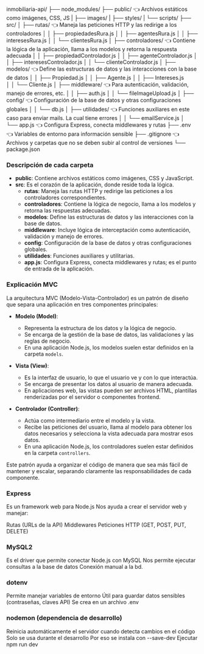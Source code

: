 inmobiliaria-api/
├── node_modules/
├── public/            👈 Archivos estáticos como imágenes, CSS, JS
|   ├── images/
|   ├── styles/
|   └── scripts/
├── src/
│   ├── rutas/           👈 Maneja las peticiones HTTP y las redirige a los controladores
│   │   ├── propiedadesRura.js
│   │   ├── agentesRura.js
│   │   ├── interesesRura.js
│   │   └── clientesRura.js
│   ├── controladores/      👈 Contiene la lógica de la aplicación, llama a los modelos y retorna la respuesta adecuada
│   │   ├── propiedadControlador.js
│   │   ├── agenteControlador.js
│   │   ├── interesesControlador.js
│   │   └── clienteControlador.js
│   ├── modelos/           👈 Define las estructuras de datos y las interacciones con la base de datos
│   │   ├── Propiedad.js
│   │   ├── Agente.js
│   │   ├── Intereses.js        
│   │   └── Cliente.js
│   ├── middleware/       👈 Para autenticación, validación, manejo de errores, etc.
│   │   ├── auth.js
│   │   └── fileImageUpload.js
│   ├── config/           👈 Configuración de la base de datos y otras configuraciones globales
│   │   └── db.js
│   ├── utilidades/            👈 Funciones auxiliares en este caso para enviar mails. La cual tiene errores
│   │   └── emailService.js
│   
└── app.js            👈 Configura Express, conecta middlewares y rutas
├── .env                  👈 Variables de entorno para información sensible
├── .gitignore            👈 Archivos y carpetas que no se deben subir al control de versiones
└── package.json

### Descripción de cada carpeta

- **public**: Contiene archivos estáticos como imágenes, CSS y JavaScript.
- **src**: Es el corazón de la aplicación, donde reside toda la lógica.
  - **rutas**: Maneja las rutas HTTP y redirige las peticiones a los controladores correspondientes.
  - **controladores**: Contiene la lógica de negocio, llama a los modelos y retorna las respuestas adecuadas.
  - **modelos**: Define las estructuras de datos y las interacciones con la base de datos.
  - **middleware**: Incluye lógica de interceptación como autenticación, validación y manejo de errores.
  - **config**: Configuración de la base de datos y otras configuraciones globales.
  - **utilidades**: Funciones auxiliares y utilitarias.
  - **app.js**: Configura Express, conecta middlewares y rutas; es el punto de entrada de la aplicación.

### Explicación MVC

La arquitectura MVC (Modelo-Vista-Controlador) es un patrón de diseño que separa una aplicación en tres componentes principales:

- **Modelo (Model)**: 
  - Representa la estructura de los datos y la lógica de negocio.
  - Se encarga de la gestión de la base de datos, las validaciones y las reglas de negocio.
  - En una aplicación Node.js, los modelos suelen estar definidos en la carpeta `models`.

- **Vista (View)**: 
  - Es la interfaz de usuario, lo que el usuario ve y con lo que interactúa.
  - Se encarga de presentar los datos al usuario de manera adecuada.
  - En aplicaciones web, las vistas pueden ser archivos HTML, plantillas renderizadas por el servidor o componentes frontend.

- **Controlador (Controller)**: 
  - Actúa como intermediario entre el modelo y la vista.
  - Recibe las peticiones del usuario, llama al modelo para obtener los datos necesarios y selecciona la vista adecuada para mostrar esos datos.
  - En una aplicación Node.js, los controladores suelen estar definidos en la carpeta `controllers`.

Este patrón ayuda a organizar el código de manera que sea más fácil de mantener y escalar, separando claramente las responsabilidades de cada componente.



### Express  

Es un framework web para Node.js
Nos ayuda a crear el servidor web y manejar:

Rutas (URLs de la API)
Middlewares
Peticiones HTTP (GET, POST, PUT, DELETE)

### MySQL2

Es el driver que permite conectar Node.js con MySQL
Nos permite ejecutar consultas a la base de datos
Conexión manual a la bd.

### dotenv

Permite manejar variables de entorno
Útil para guardar datos sensibles (contraseñas, claves API)
Se crea en un archivo .env

### nodemon (dependencia de desarrollo)

Reinicia automáticamente el servidor cuando detecta cambios en el código
Solo se usa durante el desarrollo
Por eso se instala con --save-dev
Ejecutar npm run dev

